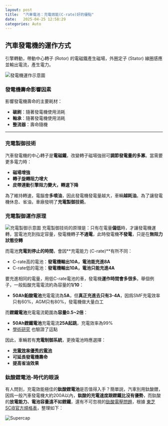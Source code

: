 ```yaml
---
layout: post
title:  "汽車電池：充電效能(C-rate)好的優點"
date:   2025-04-25 12:58:29
categories: Auto
---
```


## 汽車發電機的運作方式

引擎轉動，帶動中心轉子 (Rotor) 的電磁鐵產生磁場，外圈定子 (Stator) 線圈感應並輸出電流，產生電力。

![發電機運作示意圖](https://attach.mobile01.com/attach/202304/mobile01-546fae5ccb350dbd357ba0095c787a83.png)

### 發電機壽命影響因素

影響發電機壽命的主要耗材：
- **碳刷**：隨著發電機使用消耗
- **軸承**：隨著發電機使用消耗
- **整流器**：壽命隨機

---

### 充電製御技術

汽車發電機的中心轉子是**電磁鐵**，改變轉子磁場強弱可**調節發電量的多寡**。當需要更多電力時：
- **磁場增強**
- **轉子旋轉阻力增大**
- **皮帶連動引擎阻力變大，轉速下降**

為了維持轉速，電腦會**多噴油**，因此發電機發電量越大，車輛**越耗油**。為了讓發電機休息、省油，車廠發明了**充電製御技術**。

### 充電製御運作原理
![充電製御示意圖](https://attach.mobile01.com/attach/202409/mobile01-1087ab058e273b6e781f0321aa85fe10.png)
充電製御技術的原理是：只有在電量**偏低**時，才讓發電機運轉，當電池充到指定容量，發電機轉子**不通電**，此時發電機**不發電**，只是在**無阻力狀態空轉**

而電池**充電到停止的時間**，會因**充電能力 (C-rate)**有所不同：
- C-rate高的電池：**發電機輸出10A，電池能充進8A**
- C-rate低的電池：**發電機輸出10A，電池只能充進4A**

要充進相同的電量，用低C-rate電池的車，發電機**運作時間會多很多**。舉個例子，一般鉛酸充電電流約為容量的**1/10**：
- **50Ah鉛酸電池**充電電流為**5A**，但**真正充進去只有3-4A**，因爲SMF充電效率只有60%，AGM只有80%，發電機做大量白工

而**鋰鐵電池**充電電流範圍為**容量0.5~2倍**：
- **50Ah鋰鐵電池**充電電流**25A起跳**，充電效率為99%
- [學術研究](https://attach.mobile01.com/attach/202111/mobile01-d8c9d0d9da6aecd839d3e3fbe4be1398.png) 也驗證了這點

因此，車輛若有**充電制御系統**，更換電池時應選擇：
- [**充電效率優秀的電池**](https://1stbenz.github.io/2025/greenrun.html)
- **可延長發電機壽命**
- **提高省油效果**
 
### 鈦酸鋰電池-時代的眼淚
有人問到，充電效能極佳的**鈦酸鋰電池**是否值得入手？簡單説，汽車別用鈦酸鋰，因爲一般汽車發電機大約200A以內，**鈦酸的充電速度跟鋰鐵比沒有優勢**，而鈦酸的**放電能力、電池容量遠不如鋰鐵**，還有不可忽視的[鈦酸電壓問題](https://1stbenz.github.io/2025/lto-analysis.html)，根據 [東芝SCiB官方規格表](https://www.global.toshiba/ww/products-solutions/battery/scib/product-next/product/cell/high-energy.html)，整理如下：

![Supercap](https://attach.mobile01.com/attach/202505/mobile01-2fd84b5d0678545af2b7bb8b82d1469d.png)